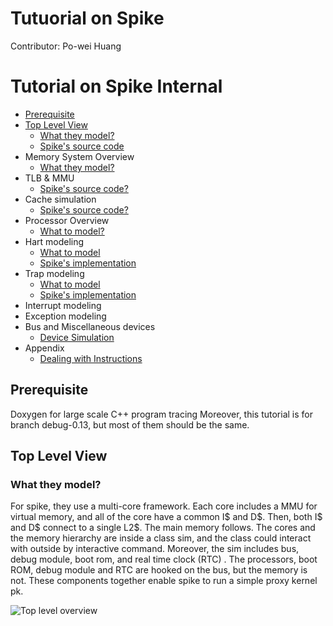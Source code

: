 # Tutuorial on Spike 


Contributor: Po-wei Huang

Tutorial on Spike Internal
==================
*   [Prerequisite](#pre)
*   [Top Level View](#Top)
    *   [What they model?](#model_top)
    *   [Spike's source code](#source_top)
*   Memory System Overview
    *   [What they model?](#model_memory)
*   TLB & MMU
    *   [Spike's source code?](#source_MMU_TLB)
*   Cache simulation
    *   [Spike's source code?](#source_cache)
*   Processor Overview
    *   [What to model?](#model_processor)
*   Hart modeling
    *   [What to model](#model_hart)
    *   [Spike's implementation](#source_hart)
*   Trap modeling
    *   [What to model](#model_trap)
    *   [Spike's implementation](#source_trap)
*   Interrupt modeling
*   Exception modeling
*   Bus and Miscellaneous devices
    *   [Device Simulation](#model_device)
*   Appendix
    *   [Dealing with Instructions](#instrunctions)
<h2 id="pre">Prerequisite</h2>
	Doxygen for large scale C++ program tracing 
	Moreover, this tutorial is for branch debug-0.13, but most of them should be the same.
<h2 id="Top">Top Level View</h2>
<h3 id="modtopel_">What they model?</h3>
  For spike, they use a multi-core framework. Each core includes a MMU for virtual memory, and all of the core have a common I$ and D$. Then, both I$ and D$ connect to a single L2$. The main memory follows. 
  The cores and the memory hierarchy are inside a class sim, and the class could interact with outside by interactive command. Moreover, the sim includes  bus, debug module, boot rom, and real time clock (RTC) . The processors, boot ROM, debug module and RTC are hooked on the bus, but the memory is not. These components together enable spike to run a simple proxy kernel pk.
  
![Top level overview](./pictures/Sim.png)
